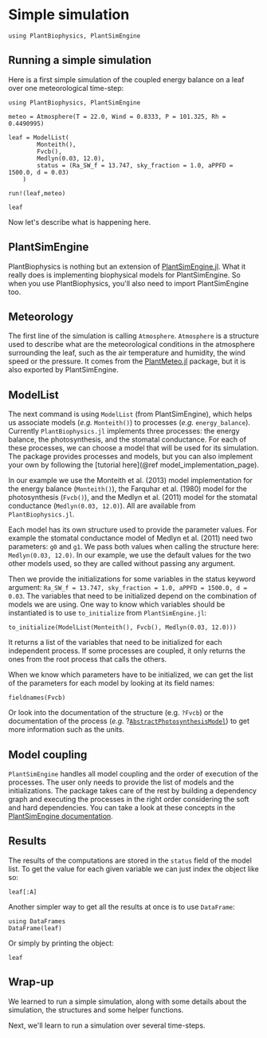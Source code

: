 # Simple simulation

```@setup usepkg
using PlantBiophysics, PlantSimEngine
```

## Running a simple simulation

Here is a first simple simulation of the coupled energy balance on a leaf over one meteorological time-step:

```@example usepkg
using PlantBiophysics, PlantSimEngine

meteo = Atmosphere(T = 22.0, Wind = 0.8333, P = 101.325, Rh = 0.4490995)

leaf = ModelList(
        Monteith(),
        Fvcb(),
        Medlyn(0.03, 12.0),
        status = (Ra_SW_f = 13.747, sky_fraction = 1.0, aPPFD = 1500.0, d = 0.03)
    )

run!(leaf,meteo)

leaf
```

Now let's describe what is happening here.

## PlantSimEngine

PlantBiophysics is nothing but an extension of [PlantSimEngine.jl](https://vezy.github.io/PlantSimEngine.jl/). What it really does is implementing biophysical models for PlantSimEngine. So when you use PlantBiophysics, you'll also need to import PlantSimEngine too.

## Meteorology

The first line of the simulation is calling `Atmosphere`. `Atmosphere` is a structure used to describe what are the meteorological conditions in the atmosphere surrounding the leaf, such as the air temperature and humidity, the wind speed or the pressure. It comes from the [PlantMeteo.jl](https://palmstudio.github.io/PlantMeteo.jl/stable/) package, but it is also exported by PlantSimEngine.

## ModelList

The next command is using `ModelList` (from PlantSimEngine), which helps us associate models (*e.g.* `Monteith()`) to processes (*e.g.* `energy_balance`). Currently `PlantBiophysics.jl` implements three processes: the energy balance, the photosynthesis, and the stomatal conductance. For each of these processes, we can choose a model that will be used for its simulation. The package provides processes and models, but you can also implement your own by following the [tutorial here](@ref model_implementation_page).

In our example we use the Monteith et al. (2013) model implementation for the energy balance (`Monteith()`), the Farquhar et al. (1980) model for the photosynthesis (`Fvcb()`), and the Medlyn et al. (2011) model for the stomatal conductance (`Medlyn(0.03, 12.0)`). All are available from `PlantBiophysics.jl`.

Each model has its own structure used to provide the parameter values. For example the stomatal conductance model of Medlyn et al. (2011) need two parameters: `g0` and `g1`. We pass both values when calling the structure here: `Medlyn(0.03, 12.0)`. In our example, we use the default values for the two other models used, so they are called without passing any argument.

Then we provide the initializations for some variables in the status keyword argument: `Ra_SW_f = 13.747, sky_fraction = 1.0, aPPFD = 1500.0, d = 0.03`. The variables that need to be initialized depend on the combination of models we are using. One way to know which variables should be instantiated is to use `to_initialize` from `PlantSimEngine.jl`:

```@example usepkg
to_initialize(ModelList(Monteith(), Fvcb(), Medlyn(0.03, 12.0)))
```

It returns a list of the variables that need to be initialized for each independent process. If some processes are coupled, it only returns the ones from the root process that calls the others.

When we know which parameters have to be initialized, we can get the list of the parameters for each model by looking at its field names:

```@example usepkg
fieldnames(Fvcb)
```

Or look into the documentation of the structure (e.g. `?Fvcb`) or the documentation of the process (*e.g.* ?[`AbstractPhotosynthesisModel`](@ref)) to get more information such as the units.

## Model coupling

`PlantSimEngine` handles all model coupling and the order of execution of the processes. The user only needs to provide the list of models and the initializations. The package takes care of the rest by building a dependency graph and executing the processes in the right order considering the soft and hard dependencies. You can take a look at these concepts in the [PlantSimEngine documentation](https://vezy.github.io/PlantSimEngine.jl/stable/model_execution/).

## Results

The results of the computations are stored in the `status` field of the model list. To get the value for each given variable we can just index the object like so:

```@example usepkg
leaf[:A]
```

Another simpler way to get all the results at once is to use `DataFrame`:

```@example usepkg
using DataFrames
DataFrame(leaf)
```

Or simply by printing the object:

```@example usepkg
leaf
```

## Wrap-up

We learned to run a simple simulation, along with some details about the simulation, the structures and some helper functions.

Next, we'll learn to run a simulation over several time-steps.

